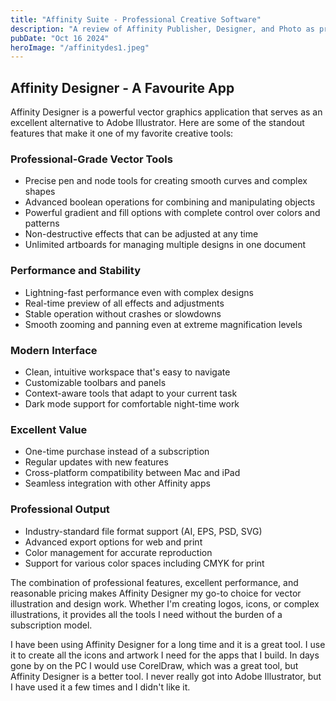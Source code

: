 ```yaml
---
title: "Affinity Suite - Professional Creative Software"
description: "A review of Affinity Publisher, Designer, and Photo as professional alternatives to Adobe Creative Suite"
pubDate: "Oct 16 2024"
heroImage: "/affinitydes1.jpeg"
---
```


## Affinity Designer - A Favourite App

Affinity Designer is a powerful vector graphics application that serves as an excellent alternative to Adobe Illustrator. Here are some of the standout features that make it one of my favorite creative tools:

### Professional-Grade Vector Tools

- Precise pen and node tools for creating smooth curves and complex shapes
- Advanced boolean operations for combining and manipulating objects
- Powerful gradient and fill options with complete control over colors and patterns
- Non-destructive effects that can be adjusted at any time
- Unlimited artboards for managing multiple designs in one document

### Performance and Stability

- Lightning-fast performance even with complex designs
- Real-time preview of all effects and adjustments
- Stable operation without crashes or slowdowns
- Smooth zooming and panning even at extreme magnification levels

### Modern Interface

- Clean, intuitive workspace that's easy to navigate
- Customizable toolbars and panels
- Context-aware tools that adapt to your current task
- Dark mode support for comfortable night-time work

### Excellent Value

- One-time purchase instead of a subscription
- Regular updates with new features
- Cross-platform compatibility between Mac and iPad
- Seamless integration with other Affinity apps

### Professional Output

- Industry-standard file format support (AI, EPS, PSD, SVG)
- Advanced export options for web and print
- Color management for accurate reproduction
- Support for various color spaces including CMYK for print

The combination of professional features, excellent performance, and reasonable pricing makes Affinity Designer my go-to choice for vector illustration and design work. Whether I'm creating logos, icons, or complex illustrations, it provides all the tools I need without the burden of a subscription model.

I have been using Affinity Designer for a long time and it is a great tool. I use it to create all the icons and artwork I need for the apps that I build. In days gone by on the PC I would use CorelDraw, which was a great tool, but Affinity Designer is a better tool. I never really got into Adobe Illustrator, but I have used it a few times and I didn't like it.
